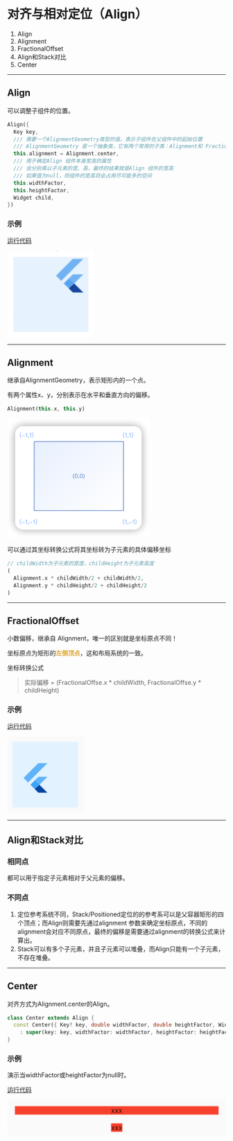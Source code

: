 # 对齐与相对定位（Align）

1. Align
2. Alignment
3. FractionalOffset
4. Align和Stack对比
5. Center

***

## Align
可以调整子组件的位置。
``` dart
Align({
  Key key,
  /// 需要一个AlignmentGeometry类型的值，表示子组件在父组件中的起始位置
  /// AlignmentGeometry 是一个抽象类，它有两个常用的子类：Alignment和 FractionalOffset
  this.alignment = Alignment.center,
  /// 用于确定Align 组件本身宽高的属性
  /// 会分别乘以子元素的宽、高，最终的结果就是Align 组件的宽高
  /// 如果值为null，则组件的宽高将会占用尽可能多的空间
  this.widthFactor,
  this.heightFactor,
  Widget child,
})
```

### 示例
[运行代码](code/Align.dart)

![](img/d11e1209.png)

***

## Alignment
继承自AlignmentGeometry，表示矩形内的一个点。

有两个属性x、y，分别表示在水平和垂直方向的偏移。

``` dart
Alignment(this.x, this.y)
```

![](img/c03aa54e.png)

可以通过其坐标转换公式将其坐标转为子元素的具体偏移坐标

``` dart
// childWidth为子元素的宽度，childHeight为子元素高度
(
  Alignment.x * childWidth/2 + childWidth/2, 
  Alignment.y * childHeight/2 + childHeight/2
)
```

***

## FractionalOffset

小数偏移，继承自 Alignment，唯一的区别就是坐标原点不同！

坐标原点为矩形的<font color=#dea32c>**左侧顶点**</font>，这和布局系统的一致。

坐标转换公式
> 实际偏移 = (FractionalOffse.x * childWidth, FractionalOffse.y * childHeight)

### 示例
[运行代码](code/FractionalOffset.dart)

![](img/ad66f4d5.png)

***

## Align和Stack对比

### 相同点
都可以用于指定子元素相对于父元素的偏移。

### 不同点
1. 定位参考系统不同，Stack/Positioned定位的的参考系可以是父容器矩形的四个顶点；而Align则需要先通过alignment 参数来确定坐标原点，不同的alignment会对应不同原点，最终的偏移是需要通过alignment的转换公式来计算出。
2. Stack可以有多个子元素，并且子元素可以堆叠，而Align只能有一个子元素，不存在堆叠。

***
## Center

对齐方式为Alignment.center的Align。

``` dart
class Center extends Align {
  const Center({ Key? key, double widthFactor, double heightFactor, Widget? child })
    : super(key: key, widthFactor: widthFactor, heightFactor: heightFactor, child: child);
}
```

### 示例

演示当widthFactor或heightFactor为null时。

[运行代码](code/Center.dart)

![](img/1f2bf518.png)